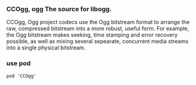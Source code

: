 ### CCOgg, ogg The source for libogg.

CCOgg, Ogg project codecs use the Ogg bitstream format to arrange the raw,
compressed bitstream into a more robust, useful form.  For example,
the Ogg bitstream makes seeking, time stamping and error recovery
possible, as well as mixing several sepearate, concurrent media
streams into a single physical bitstream.

### use pod

```shell
pod 'CCOgg'
```


